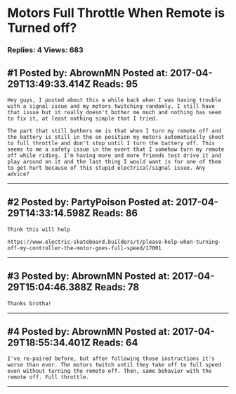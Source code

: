 # Motors Full Throttle When Remote is Turned off?

### Replies: 4 Views: 683

## \#1 Posted by: AbrownMN Posted at: 2017-04-29T13:49:33.414Z Reads: 95

```
Hey guys, I posted about this a while back when I was having trouble with a signal issue and my motors twitching randomly. I still have that issue but it really doesn't bother me much and nothing has seem to fix it, at least nothing simple that I tried.

The part that still bothers me is that when I turn my remote off and the battery is still in the on position my motors automatically shoot to full throttle and don't stop until I turn the battery off. This seems to me a safety issue in the event that I somehow turn my remote off while riding. I'm having more and more friends test drive it and play around on it and the last thing I would want is for one of them to get hurt because of this stupid electrical/signal issue. Any advice?
```

---
## \#2 Posted by: PartyPoison Posted at: 2017-04-29T14:33:14.598Z Reads: 86

```
Think this will help

https://www.electric-skateboard.builders/t/please-help-when-turning-off-my-controller-the-motor-goes-full-speed/17001
```

---
## \#3 Posted by: AbrownMN Posted at: 2017-04-29T15:04:46.388Z Reads: 78

```
Thanks brotha!
```

---
## \#4 Posted by: AbrownMN Posted at: 2017-04-29T18:55:34.401Z Reads: 64

```
I've re-paired before, but after following those instructions it's worse than ever. The motors twitch until they take off to full speed even without turning the remote off. Then, same behavior with the remote off. Full throttle.
```

---
